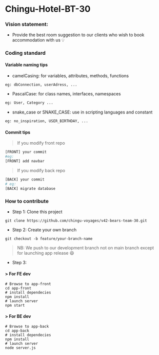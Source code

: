 # Chingu-Hotel-BT-30 
### Vision statement:
- Provide the best room suggestion to our clients who wish to book accommodation with us :bulb:

### Coding standard 
#### Variable naming tips
- camelCasing: for variables, attributes, methods, functions
```bash
eg: dbConnection, userAdress, ...
```
- PascalCase: for class names, interfaces, namespaces
```bash
eg: User, Category ...
```
- snake_case or SNAKE_CASE: use in scripting languages and constant
```bash
eg: no_inspiration, USER_BIRTHDAY, ...
```

#### Commit tips
> If you modify front repo
```bash
[FRONT] your commit
#eg:
[FRONT] add navbar
```
> If you modify back repo
```bash
[BACK] your commit
# eg:
[BACK] migrate database
```

### How to contribute
- Step 1: Clone this project
```
git clone https://github.com/chingu-voyages/v42-bears-team-30.git
```
- Step 2: Create your own branch 
```
git checkout -b feature/your-branch-name
```
> NB: We push to our development branch not on main branch except for launching app release :smile:
- Step 3: 
#### > For FE dev
```
# Browse to app-front
cd app-front
# install dependecies
npm install
# launch server
npm start
```
#### > For BE dev
```
# Browse to app-back
cd app-back
# install dependecies
npm install
# launch server
node server.js
```